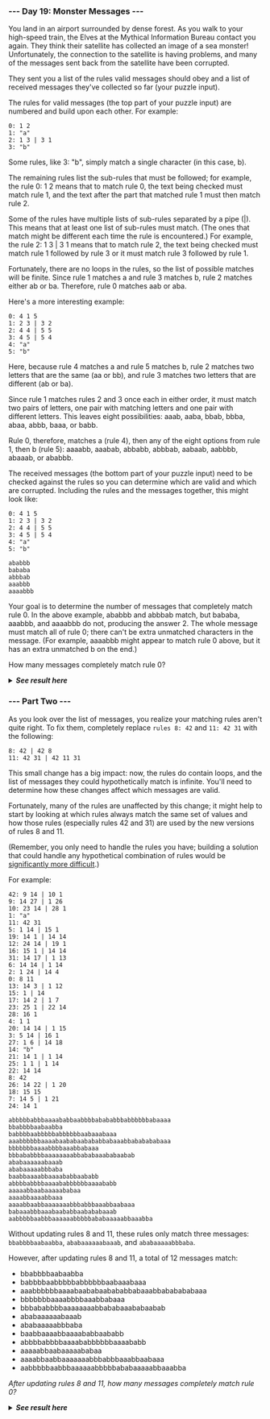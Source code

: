 ﻿### --- Day 19: Monster Messages ---
You land in an airport surrounded by dense forest. As you walk to your high-speed train, the Elves at the Mythical Information Bureau contact you again. They think their satellite has collected an image of a sea monster! Unfortunately, the connection to the satellite is having problems, and many of the messages sent back from the satellite have been corrupted.

They sent you a list of the rules valid messages should obey and a list of received messages they've collected so far (your puzzle input).

The rules for valid messages (the top part of your puzzle input) are numbered and build upon each other. For example:

	0: 1 2
	1: "a"
	2: 1 3 | 3 1
	3: "b"

Some rules, like 3: "b", simply match a single character (in this case, b).

The remaining rules list the sub-rules that must be followed; for example, the rule 0: 1 2 means that to match rule 0, the text being checked must match rule 1, and the text after the part that matched rule 1 must then match rule 2.

Some of the rules have multiple lists of sub-rules separated by a pipe (|). This means that at least one list of sub-rules must match. (The ones that match might be different each time the rule is encountered.) For example, the rule 2: 1 3 | 3 1 means that to match rule 2, the text being checked must match rule 1 followed by rule 3 or it must match rule 3 followed by rule 1.

Fortunately, there are no loops in the rules, so the list of possible matches will be finite. Since rule 1 matches a and rule 3 matches b, rule 2 matches either ab or ba. Therefore, rule 0 matches aab or aba.

Here's a more interesting example:

	0: 4 1 5
	1: 2 3 | 3 2
	2: 4 4 | 5 5
	3: 4 5 | 5 4
	4: "a"
	5: "b"

Here, because rule 4 matches a and rule 5 matches b, rule 2 matches two letters that are the same (aa or bb), and rule 3 matches two letters that are different (ab or ba).

Since rule 1 matches rules 2 and 3 once each in either order, it must match two pairs of letters, one pair with matching letters and one pair with different letters. This leaves eight possibilities: aaab, aaba, bbab, bbba, abaa, abbb, baaa, or babb.

Rule 0, therefore, matches a (rule 4), then any of the eight options from rule 1, then b (rule 5): aaaabb, aaabab, abbabb, abbbab, aabaab, aabbbb, abaaab, or ababbb.

The received messages (the bottom part of your puzzle input) need to be checked against the rules so you can determine which are valid and which are corrupted. Including the rules and the messages together, this might look like:

	0: 4 1 5
	1: 2 3 | 3 2
	2: 4 4 | 5 5
	3: 4 5 | 5 4
	4: "a"
	5: "b"

	ababbb
	bababa
	abbbab
	aaabbb
	aaaabbb

Your goal is to determine the number of messages that completely match rule 0. In the above example, ababbb and abbbab match, but bababa, aaabbb, and aaaabbb do not, producing the answer 2. The whole message must match all of rule 0; there can't be extra unmatched characters in the message. (For example, aaaabbb might appear to match rule 0 above, but it has an extra unmatched b on the end.)

How many messages completely match rule 0?

<details>
  <summary><strong><em>See result here</em></strong></summary>
	Your puzzle answer was <strong><em>239</em></strong>.
</details>

### --- Part Two ---
As you look over the list of messages, you realize your matching rules
aren't quite right. To fix them, completely replace `rules 8: 42` and 
`11: 42 31` with the following:

	8: 42 | 42 8
	11: 42 31 | 42 11 31

This small change has a big impact: now, the rules do contain loops, and 
the list of messages they could hypothetically match is infinite. You'll 
need to determine how these changes affect which messages are valid.

Fortunately, many of the rules are unaffected by this change; it might help
to start by looking at which rules always match the same set of values and
how those rules (especially rules 42 and 31) are used by the new versions
of rules 8 and 11.

(Remember, you only need to handle the rules you have; building a solution 
that could handle any hypothetical combination of rules would be 
[significantly more difficult](https://en.wikipedia.org/wiki/Formal_grammar).)

For example:

	42: 9 14 | 10 1
	9: 14 27 | 1 26
	10: 23 14 | 28 1
	1: "a"
	11: 42 31
	5: 1 14 | 15 1
	19: 14 1 | 14 14
	12: 24 14 | 19 1
	16: 15 1 | 14 14
	31: 14 17 | 1 13
	6: 14 14 | 1 14
	2: 1 24 | 14 4
	0: 8 11
	13: 14 3 | 1 12
	15: 1 | 14
	17: 14 2 | 1 7
	23: 25 1 | 22 14
	28: 16 1
	4: 1 1
	20: 14 14 | 1 15
	3: 5 14 | 16 1
	27: 1 6 | 14 18
	14: "b"
	21: 14 1 | 1 14
	25: 1 1 | 1 14
	22: 14 14
	8: 42
	26: 14 22 | 1 20
	18: 15 15
	7: 14 5 | 1 21
	24: 14 1

	abbbbbabbbaaaababbaabbbbabababbbabbbbbbabaaaa
	bbabbbbaabaabba
	babbbbaabbbbbabbbbbbaabaaabaaa
	aaabbbbbbaaaabaababaabababbabaaabbababababaaa
	bbbbbbbaaaabbbbaaabbabaaa
	bbbababbbbaaaaaaaabbababaaababaabab
	ababaaaaaabaaab
	ababaaaaabbbaba
	baabbaaaabbaaaababbaababb
	abbbbabbbbaaaababbbbbbaaaababb
	aaaaabbaabaaaaababaa
	aaaabbaaaabbaaa
	aaaabbaabbaaaaaaabbbabbbaaabbaabaaa
	babaaabbbaaabaababbaabababaaab
	aabbbbbaabbbaaaaaabbbbbababaaaaabbaaabba

Without updating rules 8 and 11, these rules only match three messages:
`bbabbbbaabaabba`, `ababaaaaaabaaab`, and `ababaaaaabbbaba`.

However, after updating rules 8 and 11, a total of 12 messages match:

- bbabbbbaabaabba
- babbbbaabbbbbabbbbbbaabaaabaaa
- aaabbbbbbaaaabaababaabababbabaaabbababababaaa
- bbbbbbbaaaabbbbaaabbabaaa
- bbbababbbbaaaaaaaabbababaaababaabab
- ababaaaaaabaaab
- ababaaaaabbbaba
- baabbaaaabbaaaababbaababb
- abbbbabbbbaaaababbbbbbaaaababb
- aaaaabbaabaaaaababaa
- aaaabbaabbaaaaaaabbbabbbaaabbaabaaa
- aabbbbbaabbbaaaaaabbbbbababaaaaabbaaabba

*After updating rules 8 and 11, how many messages completely match rule 0?*

<details>
  <summary><strong><em>See result here</em></strong></summary>
	Your puzzle answer was <strong><em>405</em></strong>.
</details>
